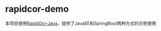 # rapidcor-demo

本项目使用[RapidOcr-Java](https://github.com/MyMonsterCat/RapidOcr-Java)，提供了JavaEE和SpringBoot两种方式的示例使用